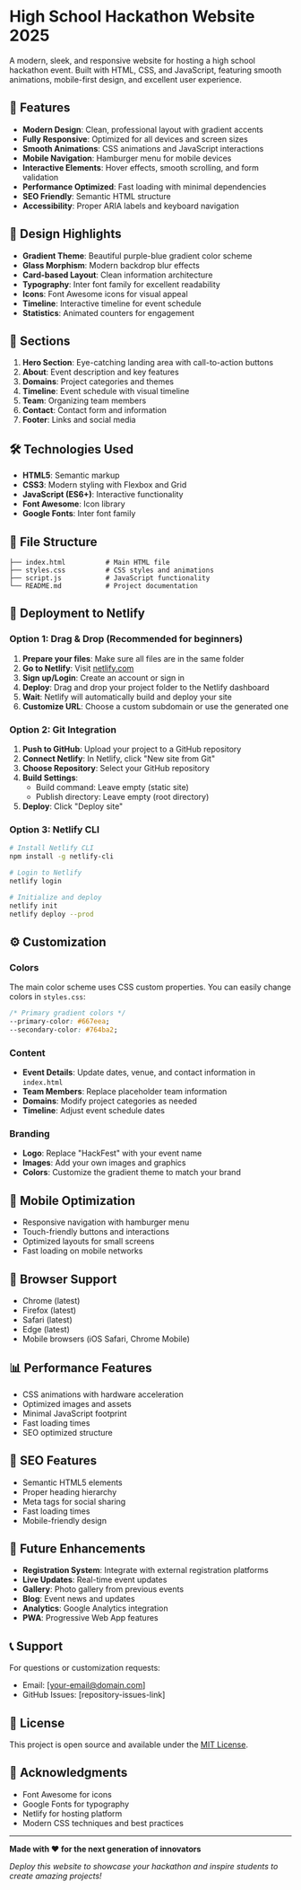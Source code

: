 # High School Hackathon Website 2025

A modern, sleek, and responsive website for hosting a high school hackathon event. Built with HTML, CSS, and JavaScript, featuring smooth animations, mobile-first design, and excellent user experience.

## 🚀 Features

- **Modern Design**: Clean, professional layout with gradient accents
- **Fully Responsive**: Optimized for all devices and screen sizes
- **Smooth Animations**: CSS animations and JavaScript interactions
- **Mobile Navigation**: Hamburger menu for mobile devices
- **Interactive Elements**: Hover effects, smooth scrolling, and form validation
- **Performance Optimized**: Fast loading with minimal dependencies
- **SEO Friendly**: Semantic HTML structure
- **Accessibility**: Proper ARIA labels and keyboard navigation

## 🎨 Design Highlights

- **Gradient Theme**: Beautiful purple-blue gradient color scheme
- **Glass Morphism**: Modern backdrop blur effects
- **Card-based Layout**: Clean information architecture
- **Typography**: Inter font family for excellent readability
- **Icons**: Font Awesome icons for visual appeal
- **Timeline**: Interactive timeline for event schedule
- **Statistics**: Animated counters for engagement

## 📱 Sections

1. **Hero Section**: Eye-catching landing area with call-to-action buttons
2. **About**: Event description and key features
3. **Domains**: Project categories and themes
4. **Timeline**: Event schedule with visual timeline
5. **Team**: Organizing team members
6. **Contact**: Contact form and information
7. **Footer**: Links and social media

## 🛠️ Technologies Used

- **HTML5**: Semantic markup
- **CSS3**: Modern styling with Flexbox and Grid
- **JavaScript (ES6+)**: Interactive functionality
- **Font Awesome**: Icon library
- **Google Fonts**: Inter font family

## 📁 File Structure

```
├── index.html          # Main HTML file
├── styles.css          # CSS styles and animations
├── script.js           # JavaScript functionality
└── README.md           # Project documentation
```

## 🚀 Deployment to Netlify

### Option 1: Drag & Drop (Recommended for beginners)

1. **Prepare your files**: Make sure all files are in the same folder
2. **Go to Netlify**: Visit [netlify.com](https://netlify.com)
3. **Sign up/Login**: Create an account or sign in
4. **Deploy**: Drag and drop your project folder to the Netlify dashboard
5. **Wait**: Netlify will automatically build and deploy your site
6. **Customize URL**: Choose a custom subdomain or use the generated one

### Option 2: Git Integration

1. **Push to GitHub**: Upload your project to a GitHub repository
2. **Connect Netlify**: In Netlify, click "New site from Git"
3. **Choose Repository**: Select your GitHub repository
4. **Build Settings**: 
   - Build command: Leave empty (static site)
   - Publish directory: Leave empty (root directory)
5. **Deploy**: Click "Deploy site"

### Option 3: Netlify CLI

```bash
# Install Netlify CLI
npm install -g netlify-cli

# Login to Netlify
netlify login

# Initialize and deploy
netlify init
netlify deploy --prod
```

## ⚙️ Customization

### Colors
The main color scheme uses CSS custom properties. You can easily change colors in `styles.css`:

```css
/* Primary gradient colors */
--primary-color: #667eea;
--secondary-color: #764ba2;
```

### Content
- **Event Details**: Update dates, venue, and contact information in `index.html`
- **Team Members**: Replace placeholder team information
- **Domains**: Modify project categories as needed
- **Timeline**: Adjust event schedule dates

### Branding
- **Logo**: Replace "HackFest" with your event name
- **Images**: Add your own images and graphics
- **Colors**: Customize the gradient theme to match your brand

## 📱 Mobile Optimization

- Responsive navigation with hamburger menu
- Touch-friendly buttons and interactions
- Optimized layouts for small screens
- Fast loading on mobile networks

## 🔧 Browser Support

- Chrome (latest)
- Firefox (latest)
- Safari (latest)
- Edge (latest)
- Mobile browsers (iOS Safari, Chrome Mobile)

## 📊 Performance Features

- CSS animations with hardware acceleration
- Optimized images and assets
- Minimal JavaScript footprint
- Fast loading times
- SEO optimized structure

## 🎯 SEO Features

- Semantic HTML5 elements
- Proper heading hierarchy
- Meta tags for social sharing
- Fast loading times
- Mobile-friendly design

## 🚀 Future Enhancements

- **Registration System**: Integrate with external registration platforms
- **Live Updates**: Real-time event updates
- **Gallery**: Photo gallery from previous events
- **Blog**: Event news and updates
- **Analytics**: Google Analytics integration
- **PWA**: Progressive Web App features

## 📞 Support

For questions or customization requests:
- Email: [your-email@domain.com]
- GitHub Issues: [repository-issues-link]

## 📄 License

This project is open source and available under the [MIT License](LICENSE).

## 🙏 Acknowledgments

- Font Awesome for icons
- Google Fonts for typography
- Netlify for hosting platform
- Modern CSS techniques and best practices

---

**Made with ❤️ for the next generation of innovators**

*Deploy this website to showcase your hackathon and inspire students to create amazing projects!*
